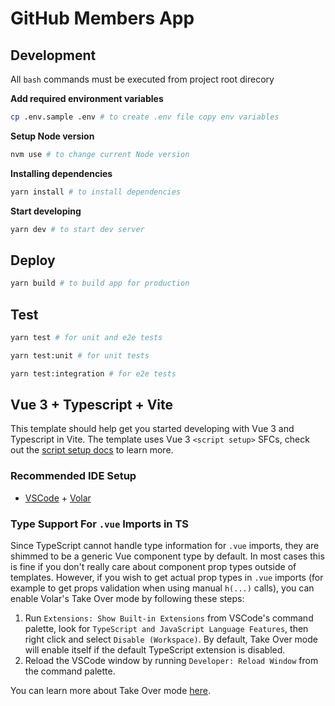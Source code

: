 # GitHub Members App

## Development

All `bash` commands must be executed from project root direcory

**Add required environment variables**

```bash
cp .env.sample .env # to create .env file copy env variables
```

**Setup Node version**

```bash
nvm use # to change current Node version
```

**Installing dependencies**

```bash
yarn install # to install dependencies
```

**Start developing**

```bash
yarn dev # to start dev server
```

## Deploy

```bash
yarn build # to build app for production
```

## Test

```bash
yarn test # for unit and e2e tests

yarn test:unit # for unit tests

yarn test:integration # for e2e tests
```

## Vue 3 + Typescript + Vite

This template should help get you started developing with Vue 3 and Typescript in Vite. The template uses Vue 3 `<script setup>` SFCs, check out the [script setup docs](https://v3.vuejs.org/api/sfc-script-setup.html#sfc-script-setup) to learn more.

### Recommended IDE Setup

- [VSCode](https://code.visualstudio.com/) + [Volar](https://marketplace.visualstudio.com/items?itemName=johnsoncodehk.volar)

### Type Support For `.vue` Imports in TS

Since TypeScript cannot handle type information for `.vue` imports, they are shimmed to be a generic Vue component type by default. In most cases this is fine if you don't really care about component prop types outside of templates. However, if you wish to get actual prop types in `.vue` imports (for example to get props validation when using manual `h(...)` calls), you can enable Volar's Take Over mode by following these steps:

1. Run `Extensions: Show Built-in Extensions` from VSCode's command palette, look for `TypeScript and JavaScript Language Features`, then right click and select `Disable (Workspace)`. By default, Take Over mode will enable itself if the default TypeScript extension is disabled.
2. Reload the VSCode window by running `Developer: Reload Window` from the command palette.

You can learn more about Take Over mode [here](https://github.com/johnsoncodehk/volar/discussions/471).
